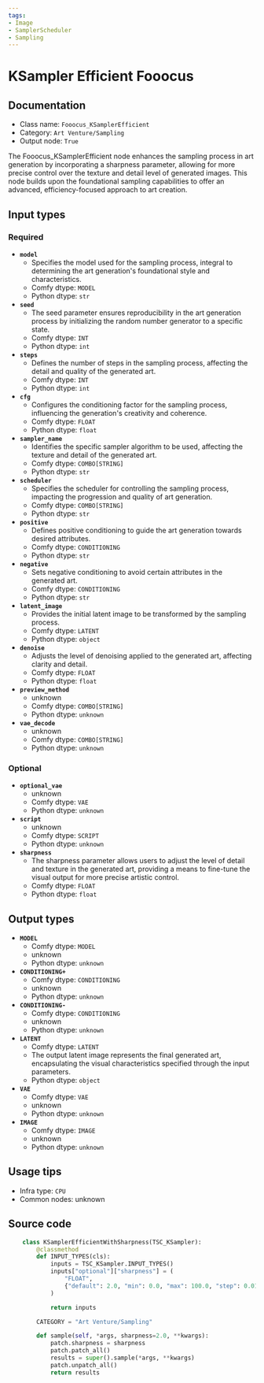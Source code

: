 ```yaml
---
tags:
- Image
- SamplerScheduler
- Sampling
---
```


# KSampler Efficient Fooocus
## Documentation
- Class name: `Fooocus_KSamplerEfficient`
- Category: `Art Venture/Sampling`
- Output node: `True`

The Fooocus_KSamplerEfficient node enhances the sampling process in art generation by incorporating a sharpness parameter, allowing for more precise control over the texture and detail level of generated images. This node builds upon the foundational sampling capabilities to offer an advanced, efficiency-focused approach to art creation.
## Input types
### Required
- **`model`**
    - Specifies the model used for the sampling process, integral to determining the art generation's foundational style and characteristics.
    - Comfy dtype: `MODEL`
    - Python dtype: `str`
- **`seed`**
    - The seed parameter ensures reproducibility in the art generation process by initializing the random number generator to a specific state.
    - Comfy dtype: `INT`
    - Python dtype: `int`
- **`steps`**
    - Defines the number of steps in the sampling process, affecting the detail and quality of the generated art.
    - Comfy dtype: `INT`
    - Python dtype: `int`
- **`cfg`**
    - Configures the conditioning factor for the sampling process, influencing the generation's creativity and coherence.
    - Comfy dtype: `FLOAT`
    - Python dtype: `float`
- **`sampler_name`**
    - Identifies the specific sampler algorithm to be used, affecting the texture and detail of the generated art.
    - Comfy dtype: `COMBO[STRING]`
    - Python dtype: `str`
- **`scheduler`**
    - Specifies the scheduler for controlling the sampling process, impacting the progression and quality of art generation.
    - Comfy dtype: `COMBO[STRING]`
    - Python dtype: `str`
- **`positive`**
    - Defines positive conditioning to guide the art generation towards desired attributes.
    - Comfy dtype: `CONDITIONING`
    - Python dtype: `str`
- **`negative`**
    - Sets negative conditioning to avoid certain attributes in the generated art.
    - Comfy dtype: `CONDITIONING`
    - Python dtype: `str`
- **`latent_image`**
    - Provides the initial latent image to be transformed by the sampling process.
    - Comfy dtype: `LATENT`
    - Python dtype: `object`
- **`denoise`**
    - Adjusts the level of denoising applied to the generated art, affecting clarity and detail.
    - Comfy dtype: `FLOAT`
    - Python dtype: `float`
- **`preview_method`**
    - unknown
    - Comfy dtype: `COMBO[STRING]`
    - Python dtype: `unknown`
- **`vae_decode`**
    - unknown
    - Comfy dtype: `COMBO[STRING]`
    - Python dtype: `unknown`
### Optional
- **`optional_vae`**
    - unknown
    - Comfy dtype: `VAE`
    - Python dtype: `unknown`
- **`script`**
    - unknown
    - Comfy dtype: `SCRIPT`
    - Python dtype: `unknown`
- **`sharpness`**
    - The sharpness parameter allows users to adjust the level of detail and texture in the generated art, providing a means to fine-tune the visual output for more precise artistic control.
    - Comfy dtype: `FLOAT`
    - Python dtype: `float`
## Output types
- **`MODEL`**
    - Comfy dtype: `MODEL`
    - unknown
    - Python dtype: `unknown`
- **`CONDITIONING+`**
    - Comfy dtype: `CONDITIONING`
    - unknown
    - Python dtype: `unknown`
- **`CONDITIONING-`**
    - Comfy dtype: `CONDITIONING`
    - unknown
    - Python dtype: `unknown`
- **`LATENT`**
    - Comfy dtype: `LATENT`
    - The output latent image represents the final generated art, encapsulating the visual characteristics specified through the input parameters.
    - Python dtype: `object`
- **`VAE`**
    - Comfy dtype: `VAE`
    - unknown
    - Python dtype: `unknown`
- **`IMAGE`**
    - Comfy dtype: `IMAGE`
    - unknown
    - Python dtype: `unknown`
## Usage tips
- Infra type: `CPU`
- Common nodes: unknown


## Source code
```python
    class KSamplerEfficientWithSharpness(TSC_KSampler):
        @classmethod
        def INPUT_TYPES(cls):
            inputs = TSC_KSampler.INPUT_TYPES()
            inputs["optional"]["sharpness"] = (
                "FLOAT",
                {"default": 2.0, "min": 0.0, "max": 100.0, "step": 0.01},
            )

            return inputs

        CATEGORY = "Art Venture/Sampling"

        def sample(self, *args, sharpness=2.0, **kwargs):
            patch.sharpness = sharpness
            patch.patch_all()
            results = super().sample(*args, **kwargs)
            patch.unpatch_all()
            return results

```
